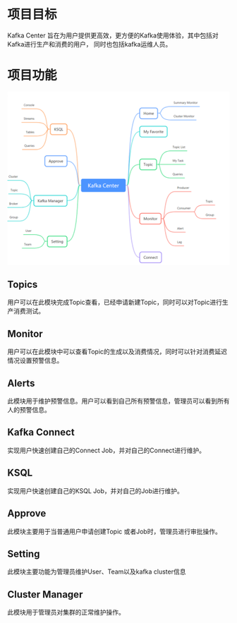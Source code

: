 # 项目目标

Kafka Center 旨在为用户提供更高效，更方便的Kafka使用体验，其中包括对Kafka进行生产和消费的用户，
同时也包括kafka运维人员。

# 项目功能
![avatar](images/kafka-center.png)

## Topics
用户可以在此模块完成Topic查看，已经申请新建Topic，同时可以对Topic进行生产消费测试。

## Monitor
用户可以在此模块中可以查看Topic的生成以及消费情况，同时可以针对消费延迟情况设置预警信息。

## Alerts
此模块用于维护预警信息。用户可以看到自己所有预警信息，管理员可以看到所有人的预警信息。

## Kafka Connect
实现用户快速创建自己的Connect Job，并对自己的Connect进行维护。

## KSQL
实现用户快速创建自己的KSQL Job，并对自己的Job进行维护。

## Approve
此模块主要用于当普通用户申请创建Topic 或者Job时，管理员进行审批操作。

## Setting
此模块主要功能为管理员维护User、Team以及kafka cluster信息

## Cluster Manager
此模块用于管理员对集群的正常维护操作。




